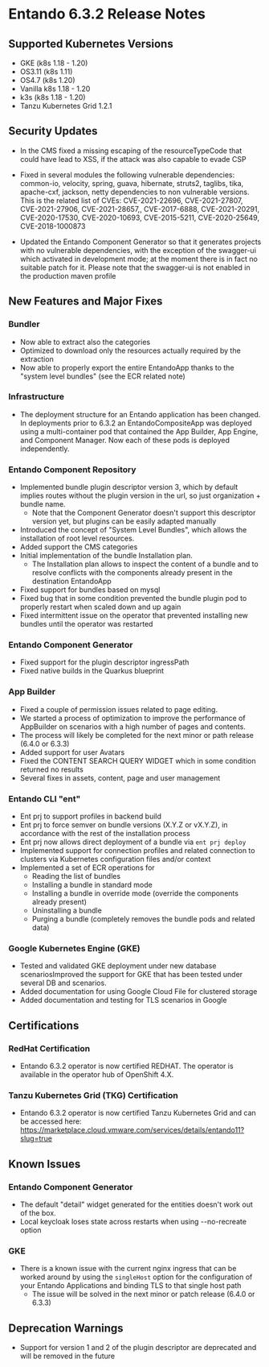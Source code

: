 # Entando 6.3.2 Release Notes

## Supported Kubernetes Versions
  - GKE (k8s 1.18 - 1.20)
  - OS3.11 (k8s 1.11)
  - OS4.7 (k8s 1.20)
  - Vanilla k8s 1.18 - 1.20
  - k3s (k8s 1.18 - 1.20)
  - Tanzu Kubernetes Grid 1.2.1

## Security Updates
  - In the CMS fixed a missing escaping of the resourceTypeCode that could have lead to XSS, if the attack was also capable to evade CSP
  - Fixed in several modules the following vulnerable dependencies:
common-io, velocity, spring, guava, hibernate, struts2, taglibs, tika, apache-cxf, jackson, netty dependencies to non vulnerable versions.
This is the related list of CVEs: CVE-2021-22696, CVE-2021-27807, CVE-2021-27906, CVE-2021-28657,, CVE-2017-6888, CVE-2021-20291, CVE-2020-17530, CVE-2020-10693, CVE-2015-5211, CVE-2020-25649, CVE-2018-1000873

  - Updated the Entando Component Generator so that it generates projects with no vulnerable dependencies, with the exception of the swagger-ui which activated in development mode; at the moment there is in fact no suitable patch for it. Please note that the swagger-ui is not enabled in the production maven profile

## New Features and Major Fixes

### Bundler

  - Now able to extract also the categories
  - Optimized to download only the resources actually required by the extraction
  - Now able to properly export the entire EntandoApp thanks to the "system level bundles" (see the ECR related note)

### Infrastructure
  - The deployment structure for an Entando application has been changed. In deployments prior to 6.3.2 an EntandoCompositeApp was deployed using a multi-container pod that contained the App Builder, App Engine, and Component Manager. Now each of these pods is deployed independently.

### Entando Component Repository

  - Implemented bundle plugin descriptor version 3, which by default implies routes without the plugin version in the url, so just organization + bundle name.
    -  Note that the Component Generator doesn't support this descriptor version yet, but plugins can be easily adapted manually
  - Introduced the concept of "System Level Bundles", which allows the installation of root level resources.
  - Added  support the CMS categories
  - Initial implementation of the bundle Installation plan.
      - The Installation plan allows to inspect the content of a bundle and to resolve conflicts with the components already present in the destination EntandoApp
  - Fixed support for bundles based on mysql
  - Fixed bug that in some condition prevented the bundle plugin pod to properly restart when scaled down and up again
  - Fixed intermittent issue on the operator that prevented installing new bundles until the operator was restarted

### Entando Component Generator

  - Fixed support for the plugin descriptor ingressPath
  - Fixed native builds in the Quarkus blueprint

### App Builder
  - Fixed a couple of permission issues related to page editing.
  - We started a process of optimization to improve the performance of AppBuilder on scenarios with a high number of pages and contents.
  - The process will likely be completed for the next minor or path release (6.4.0 or 6.3.3)
  - Added support for user Avatars
  - Fixed the CONTENT SEARCH QUERY WIDGET which in some condition returned no results
  - Several fixes in assets, content, page and user management

### Entando CLI "ent"

 - Ent prj to support profiles in backend build
 - Ent prj to force semver on bundle versions (X.Y.Z or vX.Y.Z), in accordance with the rest of the installation process
 - Ent prj now allows direct deployment of a bundle via `ent prj deploy`
 - Implemented support for connection profiles and related connection to clusters via Kubernetes configuration files and/or context
 - Implemented a set of ECR operations for
    - Reading the list of bundles
    - Installing a bundle in standard mode
    - Installing a bundle in override mode (override the components already present)
    - Uninstalling a bundle
    - Purging a bundle (completely removes the bundle pods and related data)

### Google Kubernetes Engine (GKE)
  - Tested and validated GKE deployment under new database scenariosImproved the support for GKE that has been tested under several DB and scenarios.
  - Added documentation for using Google Cloud File for clustered storage
  - Added documentation and testing for TLS scenarios in Google

## Certifications

### RedHat Certification
  - Entando 6.3.2 operator is now certified REDHAT. The operator is available in the operator hub of OpenShift 4.X.

### Tanzu Kubernetes Grid (TKG) Certification

  - Entando 6.3.2 operator is now certified Tanzu Kubernetes Grid and can be accessed here: https://marketplace.cloud.vmware.com/services/details/entando11?slug=true

## Known Issues

### Entando Component Generator
  - The default "detail" widget  generated for the entities doesn't work out of the box.
  - Local keycloak loses state across restarts when using --no-recreate option

### GKE
  - There is  a known issue with the current nginx ingress that can be worked around by using the `singleHost` option for the configuration of your Entando Applications and binding TLS to that single host path
    - The issue will be solved in the next minor or patch release (6.4.0 or 6.3.3)

## Deprecation Warnings
  - Support for version 1 and 2 of the plugin descriptor are deprecated and will be removed in the future
